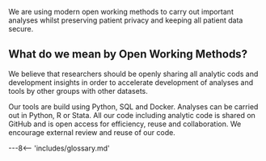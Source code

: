 
We are using modern open working methods to carry out important analyses whilst preserving patient privacy and keeping all patient data secure. 

## What do we mean by Open Working Methods?

We believe that researchers should be openly sharing all analytic cods and development insights in order to accelerate development of analyses and tools by other groups with other datasets. 

Our tools are build using Python, SQL and Docker. Analyses can be carried out in Python, R or Stata. 
All our code including analytic code is shared on GitHub and is open access for efficiency, reuse and collaboration. 
We encourage external review and reuse of our code. 



---8<-- 'includes/glossary.md'
